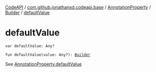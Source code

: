 [CodeAPI](../../../index.md) / [com.github.jonathanxd.codeapi.base](../../index.md) / [AnnotationProperty](../index.md) / [Builder](index.md) / [defaultValue](.)

# defaultValue

`var defaultValue: Any?`

`fun defaultValue(value: Any?): `[`Builder`](index.md)

See [AnnotationProperty.defaultValue](../default-value.md)

